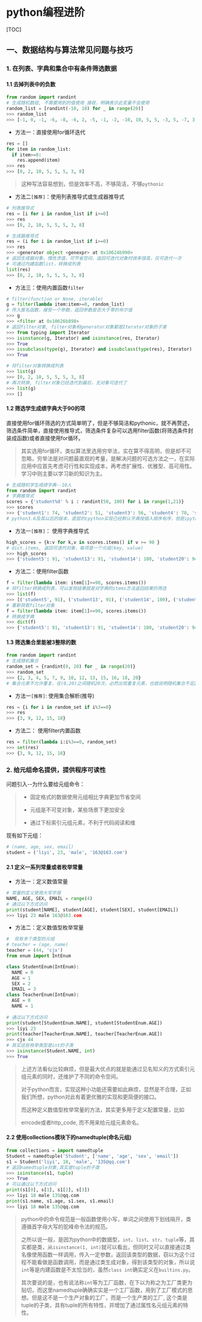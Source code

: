 # python编程进阶

[TOC]

## 一、数据结构与算法常见问题与技巧

### 1. 在列表、字典和集合中有条件筛选数据

#### 1.1 去掉列表中的负数

```python
from random import randint
# 生成随机数组, 不需要用到的值使用_接收，明确表示此变量不会使用
random_list = [randint(-10, 10) for _ in range(20)]
>>> random_list
>>> [-1, 0, -1, -6, -8, -6, 2, -5, -1, -2, -10, 10, 5, 5, -3, 5, -7, 3, 8, -9]
```

* 方法一：直接使用for循环迭代

```python
res = []
for item in random_list:
  if item>=0:
    res.append(item)
>>> res
>>> [0, 2, 10, 5, 5, 5, 3, 8]
```

> 这种写法容易想到，但是效率不高，不够简洁，不够`pythonic`

* 方法二`[推荐]`：使用列表推导式或生成器推导式

```python
# 列表推导式
res = [i for i in random_list if i>=0]
>>> res
>>> [0, 2, 10, 5, 5, 5, 3, 8]

# 生成器推导式
res = (i for i in random_list if i>=0)
>>> res
>>> <generator object <genexpr> at 0x10624b990>
# 返回生成器对象，惰性求值，可节省空间，返回可迭代对象时效率很高，仅可迭代一次
# 可通过内建函数list，转换成列表
list(res)
>>> [0, 2, 10, 5, 5, 5, 3, 8]
```

* 方法三：使用内置函数`filter`

```python
# filter(function or None, iterable)
g = filter(lambda item:item>=0, random_list)
# 传入匿名函数，接受一个参数，返回参数是否大于零的布尔值
>>> g
>>> <filter at 0x10626b898> 
# 返回filter对象, filter对象和generator对象都是Iterator对象的子类
>>> from typing import Iterator
>>> isinstance(g, Iterator) and isinstance(res, Iterator)
>>> True
>>> issubclass(type(g), Iterator) and issubclass(type(res), Iterator)
>>> True

# 将filter对象转换成列表
>>> list(g)
>>> [0, 2, 10, 5, 5, 5, 3, 8]
# 再次转换, filter对象已经迭代到最后，无对象可迭代了
>>> list(g)
>>> []
```



#### 1.2 筛选学生成绩字典大于90的项

直接使用for循环筛选的方式简单明了，但是不够简洁和pythonic，就不再赘述，筛选条件简单，直接使用推导式，筛选条件复杂可以选用filter函数(将筛选条件封装成函数)或者直接使用for循环。

> 其实选用for循环，类似算法里选用穷举法，实在算不得高明，但是却不可忽略，穷举法是对问题最直观的考量，是解决问题的可选方法之一，在实际应用中应首先考虑可行性和实现成本，再考虑扩展性、优雅型、高可用性。学习中则主要以学习新的知识为主。

```python
# 生成随机学生成绩字典--10人
from random import randint
# 字典推导式
scores = {'student%d' % i : randint(50, 100) for i in range(1,21)}
>>> scores
>>> {'student1': 74, 'student2': 51, 'student3': 56, 'student4': 70, 'student5': 91, 'student6': 64, 'student7': 58, 'student8': 79, 'student9': 89, 'student10': 85, 'student11': 83, 'student12': 77, 'student13': 91, 'student14': 100, 'student15': 66, 'student16': 88, 'student17': 83, 'student18': 50, 'student19': 52, 'student20': 94}
# python3.6及其以后的版本，底层的cpython实现已经默认字典按插入顺序有序，但是ipython可能由于底层实现不同，并不是有序字典，所以此特性暂时不能当做语言规范

```

* 方法一`[推荐]`： 使用字典推导式

```python
high_scores = {k:v for k,v in scores.items() if v >= 90 }
# dict.items, 返回可迭代对象，每项是一个元组(key, value)
>>> high_scores
>>> {'student5': 91, 'student13': 91, 'student14': 100, 'student20': 94}
```

* 方法二：使用filter函数

```python
f = filter(lambda item: item[1]>=90, scores.items())
# 将filter转换成列表，可以发现结果就是对字典的items方法返回结果的筛选
>>> list(f)
>>> [('student5', 91), ('student13', 91), ('student14', 100), ('student20', 94)]
# 重新获取filter对象
f = filter(lambda item: item[1]>=90, scores.items())
# 转换成字典
>>> dict(f)
>>> {'student5': 91, 'student13': 91, 'student14': 100, 'student20': 94}
```

#### 1.3 筛选集合里能被3整除的数

```python
from random import randint
# 生成随机集合
random_set = {randint(0, 20) for _ in range(20)}
>>> random_set
>>> {2, 3, 4, 5, 7, 9, 10, 12, 13, 15, 16, 18, 20}
# 集合元素不允许重复，在(0,20)之间随机20次，必然出现重复元素，也就说明随机集合不足20个元素
```

* 方法一`[推荐]`:  使用集合解析(推导)

```python
res = {i for i in random_set if i%3==0}
>>> res
>>> {3, 9, 12, 15, 18}
```

* 方法二： 使用filter内置函数

```python
res = filter(lambda i:i%3==0, random_set)
>>> set(res)
>>> {3, 9, 12, 15, 18}
```

### 2. 给元组命名提供，提供程序可读性

问题引入--为什么要给元组命令：

>* 固定格式的数据使用元组相比字典更加节省空间
>
>* 元组是不可变对象，某些场景下更加安全
>
>* 通过下标索引元组元素，不利于代码阅读和维

现有如下元组： 

```python
# (name, age, sex, email) 
student = ('liyi', 23, 'male', '163@163.com')
```



#### 2.1 定义一系列常量或者枚举常量

* 方法一：定义数值常量

```python
# 常量的定义使用大写字母
NAME, AGE, SEX, EMAIL = range(4)
# 通过以下方式访问
print(student[NAME], student[AGE], student[SEX], student[EMAIL])
>>> liyi 23 male 163@163.com
```

* 方法二：定义数值型枚举常量

```python
#  现有多个类型的元组
# teacher = (age, name) 
teacher = (44, 'cjx')
from enum import IntEnum

class StudentEnum(IntEnum):
  NAME = 0
  AGE = 1
  SEX = 2
  EMAIL = 3
class TeacherEnum(IntEnum):
  AGE = 0
  NAME = 1
  
# 通过以下方式访问
print(student[StudentEnum.NAME], student[StudentEnum.AGE])
>>> liyi 23
print(teacher[TeacherEnum.NAME], teacher[TeacherEnum.AGE])
>>> cjx 44
# 其实这些枚举类型是int的子类
>>> isinstance(Student.NAME, int)
>>> True
```

> 上述方法看似比较麻烦，但是最大优点的就是能通过见名知义的方式索引元组元素的同时，还维护了不同的命令空间。
>
> 对于python而言，实现这种小功能还需要如此麻烦，显然是不合理，正如我们所想，python对此有着更优雅的实现和更简便的接口。
>
> 而这种定义数值型枚举常量的方法，其实更多用于定义配置常量，比如
>
> errcode或者http_code, 而不用来给元组元素命名。



#### 2.2 使用collections模块下的namedtuple(命名元组)

```python
from collections = import namedtuple
Student = namedtuple('Student', ['name', 'age', 'sex', 'email'])
s1 = Student('liyi', 18, 'male', '135@qq.com')
# 返回namedtuple对象,其实是tuple的子类
>>> isinstance(s1, tuple)
>>> True
# 可以通过以下方式访问
print(s1[0], s[1], s1[2], s[3])
>>> liyi 18 male 135@qq.com
print(s1.name, s1.age, s1.sex, s1.email)
>>> liyi 18 male 135@qq.com
```

>python中的命令规范是一般函数使用小写，单词之间使用下划线隔开，类遵循首字母大写的驼峰命令法的规范。
>
>之所以说一般，是因为python中的数据型，`int`、`list`、`str`、`tuple`等，其实都是类，从```isinstance(1, int)```就可以看出，但同时又可以直接通过类名像使用函数一样调用，传入一定参数，返回该类型的数据，窃以为这个过程不能看做是函数调用，而是通过类生成对象，得到该类型的对象，所以说`int`等是内建函数是不太恰当的，虽然`class int`确实定义在`builtins.py`。
>
>其次要说的是，也有说法称`int`等为工厂函数，在下以为称之为工厂类更为贴切，而这里namedtuple确确实实是一个工厂函数，用到了工厂模式的思想。但是这不是一个生产对象的工厂，而是一个生产类的工厂, 这个类是tuple的子类，具有tuple的所有特性，并增加了通过属性名元组元素的特性。